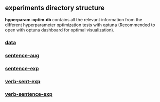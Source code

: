 ## experiments directory structure

**hyperparam-optim.db** contains all the relevant information from the different hyperparameter optimization tests with optuna (Recommended to open with optuna dashboard for optimal visualization).

### [data](data)

### [sentence-aug](sentence-aug)

### [sentence-exp](sentence-exp)

### [verb-sent-exp](verb-sent-exp)

### [verb-sentence-exp](verb-sentence-exp)
